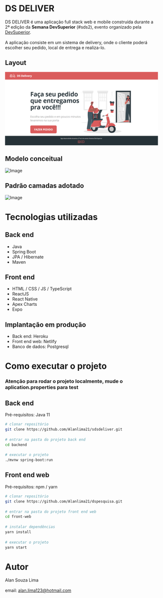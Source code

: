 # DS DELIVER
DS DELIVER é uma aplicação full stack web e mobile construída
durante a 2ª edição da **Semana DevSuperior** (#sds2), evento organizado pela [DevSuperior](https://devsuperior.com "Site da DevSuperior").
<br></br>
A aplicação consiste em um sistema de delivery, onde o cliente poderá escolher seu pedido, local de entrega e realiza-lo.

## Layout
![pagInicial](https://github.com/Alanlima21/sdsdeliver/blob/main/Sds.png)

## Modelo conceitual
![Image](https://raw.githubusercontent.com/devsuperior/sds2/master/assets/modelo-conceitual.png "Modelo conceitual")

## Padrão camadas adotado
![Image](https://raw.githubusercontent.com/devsuperior/sds2/master/assets/camadas.png "Padrão camadas")

# Tecnologias utilizadas
## Back end
- Java
- Spring Boot
- JPA / Hibernate
- Maven
## Front end
- HTML / CSS / JS / TypeScript
- ReactJS
- React Native
- Apex Charts
- Expo
## Implantação em produção
- Back end: Heroku
- Front end web: Netlify
- Banco de dados: Postgresql

# Como executar o projeto
### Atenção para rodar o projeto localmente, mude o aplication.properties para test
## Back end
Pré-requisitos: Java 11

```bash
# clonar repositório
git clone https://github.com/Alanlima21/sdsdeliver.git

# entrar na pasta do projeto back end
cd backend

# executar o projeto
./mvnw spring-boot:run
```

## Front end web
Pré-requisitos: npm / yarn

```bash
# clonar repositório
git clone https://github.com/Alanlima21/dspesquisa.git

# entrar na pasta do projeto front end web
cd front-web

# instalar dependências
yarn install

# executar o projeto
yarn start
```

# Autor

Alan Souza Lima
<br></br>
email: alan.lima123@hotmail.com
